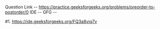 Question Link -- https://practice.geeksforgeeks.org/problems/preorder-to-postorder/0
IDE -- GFG --

#1. https://ide.geeksforgeeks.org/FQ3a8viq7v
